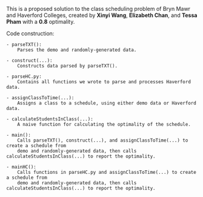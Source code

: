 This is a proposed solution to the class scheduling problem of Bryn Mawr and Haverford Colleges, created by **Xinyi Wang**, **Elizabeth Chan**, and **Tessa Pham** with a **0.8** optimality.

Code construction:

``` 
- parseTXT(): 
    Parses the demo and randomly-generated data.

- construct(...): 
    Constructs data parsed by parseTXT().

- parseHC.py: 
    Contains all functions we wrote to parse and processes Haverford data.

- assignClassToTime(...): 
    Assigns a class to a schedule, using either demo data or Haverford data.

- calculateStudentsInClass(...): 
    A naive function for calculating the optimality of the schedule.

- main(): 
    Calls parseTXT(), construct(...), and assignClassToTime(...) to create a schedule from
    demo and randomly-generated data, then calls calculateStudentsInClass(...) to report the optimality.

- mainHC(): 
    Calls functions in parseHC.py and assignClassToTime(...) to create a schedule from
    demo and randomly-generated data, then calls calculateStudentsInClass(...) to report the optimality.
```

